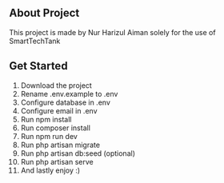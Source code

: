## About Project

This project is made by Nur Harizul Aiman solely for the use of SmartTechTank 

## Get Started
1. Download the project
2. Rename .env.example to .env
3. Configure database in .env
4. Configure email in .env
5. Run npm install
6. Run composer install
7. Run npm run dev
8. Run php artisan migrate
9. Run php artisan db:seed (optional)
10. Run php artisan serve
11. And lastly enjoy :)
